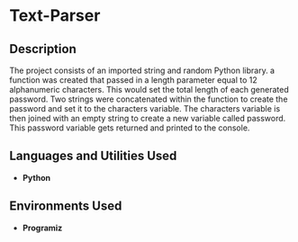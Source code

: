 # Text-Parser
<h2>Description</h2>
The project consists of an imported string and random Python library. a function was created that passed in a length parameter equal to 12 alphanumeric characters. This would set the total length of each generated password. Two strings were concatenated within the function to create the password and set it to the characters variable. The characters variable is then joined with an empty string to create a new variable called password. This password variable gets returned and printed to the console.   
<br />


<h2>Languages and Utilities Used</h2>

- <b>Python</b> 


<h2>Environments Used </h2>

- <b>Programiz</b> 
